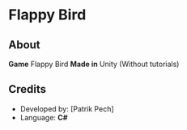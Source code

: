 # Flappy Bird 
## About
**Game** Flappy Bird
**Made in** Unity (Without tutorials) 

## Credits 
- Developed by: [Patrik Pech]
- Language: **C#**
